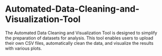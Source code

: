 # Automated-Data-Cleaning-and-Visualization-Tool
The Automated Data Cleaning and Visualization Tool is designed to simplify the preparation of datasets for analysis. This tool enables users to upload their own CSV files, automatically clean the data, and visualize the results with various plots.
